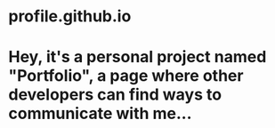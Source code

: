 # profile.github.io
# Hey, it's a personal project named "Portfolio", a page where other developers can find ways to communicate with me...
